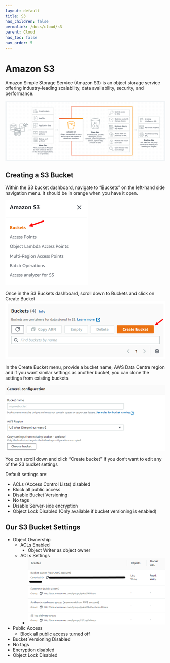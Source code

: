 ```yaml
---
layout: default
title: S3
has_children: false
permalink: /docs/cloud/s3
parent: Cloud
has_toc: false
nav_order: 5
---
```


# Amazon S3

Amazon Simple Storage Service (Amazon S3) is an object storage service offering industry-leading scalability, data availability, security, and performance.

![S3](https://github.com/BCIT-Reseach-Long-Term-ISSP/bcit-reseach-long-term-issp.github.io/blob/master/cloud/assets/S3.png?raw=true)

## Creating a S3 Bucket

Within the S3 bucket dashboard, navigate to “Buckets” on the left-hand side navigation menu. It should be in orange when you have it open.

![S3 Dashboard](https://github.com/BCIT-Reseach-Long-Term-ISSP/bcit-reseach-long-term-issp.github.io/blob/master/cloud/assets/S3_1.png?raw=true)

Once in the S3 Buckets dashboard, scroll down to Buckets and click on Create Bucket
![S3 Create](https://github.com/BCIT-Reseach-Long-Term-ISSP/bcit-reseach-long-term-issp.github.io/blob/master/cloud/assets/S3_2.png?raw=true)

In the Create Bucket menu, provide a bucket name, AWS Data Centre region and if you want similar settings as another bucket, you can clone the settings from existing buckets

![S3 General Configurations](https://github.com/BCIT-Reseach-Long-Term-ISSP/bcit-reseach-long-term-issp.github.io/blob/master/cloud/assets/S3_3.png?raw=true)

You can scroll down and click “Create bucket” if you don’t want to edit any of the S3 bucket settings

Default settings are:
- ACLs (Access Control Lists) disabled
- Block all public access
- Disable Bucket Versioning
- No tags
- Disable Server-side encryption
- Object Lock Disabled (Only available if bucket versioning is enabled)
	
## Our S3 Bucket Settings
- Object Ownership
  - ACLs Enabled
    - Object Writer as object owner
  - ACLs Settings
    - ![S3 ACLs](https://github.com/BCIT-Reseach-Long-Term-ISSP/bcit-reseach-long-term-issp.github.io/blob/master/cloud/assets/S3_4.png?raw=true)
- Public Access
  - Block all public access turned off
- Bucket Versioning Disabled
- No tags
- Encryption disabled
- Object Lock Disabled

